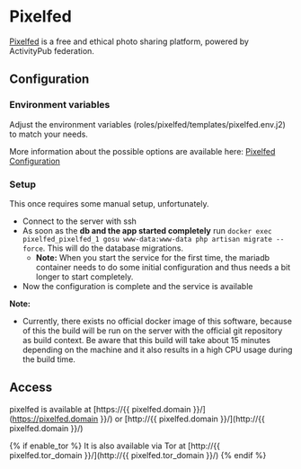 # Pixelfed

[Pixelfed](https://pixelfed.org/) is a free and ethical photo sharing platform, powered by ActivityPub federation.

## Configuration

### Environment variables

Adjust the environment variables (roles/pixelfed/templates/pixelfed.env.j2) to match your needs.

More information about the possible options are available here: [Pixelfed Configuration](https://docs.pixelfed.org/master/)

### Setup

This once requires some manual setup, unfortunately.

- Connect to the server with ssh
- As soon as the **db and the app started completely** run `docker exec pixelfed_pixelfed_1 gosu www-data:www-data php artisan migrate --force`. This will do the database migrations.
  - **Note:** When you start the service for the first time, the mariadb container needs to do some initial configuration and thus needs a bit longer to start completely.
- Now the configuration is complete and the service is available

**Note:**
- Currently, there exists no official docker image of this software, because of this the build will be run on the server with the official git repository as build context. Be aware that this build will take about 15 minutes depending on the machine and it also results in a high CPU usage during the build time.

## Access

pixelfed is available at [https://{{ pixelfed.domain }}/](https://pixelfed.domain }}/) or [http://{{ pixelfed.domain }}/](http://{{ pixelfed.domain }}/)

{% if enable_tor %}
It is also available via Tor at [http://{{ pixelfed.tor_domain }}/](http://{{ pixelfed.tor_domain }}/)
{% endif %}
